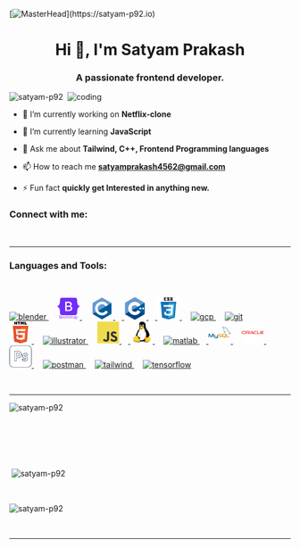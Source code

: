 [![MasterHead]("https://img.freepik.com/free-vector/development-typographic-header-presenting-content-web-pages-website-layout-composition-color-development-idea-computer-technology-flat-vector-illustration_613284-2493.jpg?w=1380&t=st=1712168670~exp=1712169270~hmac=2a486f8476aedd3d7ca275dedc5ada1d320a29f70de3ae91d0a1f7586d98b3bd")](https://satyam-p92.io)

<h1 align="center">Hi 👋, I'm Satyam Prakash</h1>
<h3 align="center">A passionate frontend developer.</h3>
<img src="https://camo.githubusercontent.com/19db51af5f90f1b152bc0b9078f5fe97053955be5074f03f17019c70345bdcdb/68747470733a2f2f6d69726f2e6d656469756d2e636f6d2f6d61782f313336302f302a37513379765349765f7430696f4a2d5a2e676966" align="right" alt="coding" width="400">


<p align="left"> <img src="https://komarev.com/ghpvc/?username=satyam-p92&label=Profile%20views&color=0e75b6&style=flat" alt="satyam-p92" /> </p>

- 🔭 I’m currently working on **Netflix-clone**

- 🌱 I’m currently learning **JavaScript**

- 💬 Ask me about **Tailwind, C++, Frontend Programming languages**

- 📫 How to reach me **satyamprakash4562@gmail.com**

- ⚡ Fun fact **quickly get Interested in anything new.**

<h3 align="left">Connect with me:</h3>
<p align="left">
</p>
<br>
<hr>

<h3 align="left">Languages and Tools:</h3><br>
<p align="left"> <a href="https://www.blender.org/" target="_blank" rel="noreferrer"> <img src="https://download.blender.org/branding/community/blender_community_badge_white.svg" alt="blender" width="40" height="40"/> </a> &nbsp; &nbsp; <a href="https://getbootstrap.com" target="_blank" rel="noreferrer"> <img src="https://raw.githubusercontent.com/devicons/devicon/master/icons/bootstrap/bootstrap-plain-wordmark.svg" alt="bootstrap" width="40" height="40"/> </a>&nbsp; &nbsp; <a href="https://www.cprogramming.com/" target="_blank" rel="noreferrer"> <img src="https://raw.githubusercontent.com/devicons/devicon/master/icons/c/c-original.svg" alt="c" width="40" height="40"/> </a> &nbsp; &nbsp;<a href="https://www.w3schools.com/cpp/" target="_blank" rel="noreferrer"> <img src="https://raw.githubusercontent.com/devicons/devicon/master/icons/cplusplus/cplusplus-original.svg" alt="cplusplus" width="40" height="40"/> </a> &nbsp; &nbsp;<a href="https://www.w3schools.com/css/" target="_blank" rel="noreferrer"> <img src="https://raw.githubusercontent.com/devicons/devicon/master/icons/css3/css3-original-wordmark.svg" alt="css3" width="40" height="40"/> </a>&nbsp; &nbsp; <a href="https://cloud.google.com" target="_blank" rel="noreferrer"> <img src="https://www.vectorlogo.zone/logos/google_cloud/google_cloud-icon.svg" alt="gcp" width="40" height="40"/> </a>&nbsp; &nbsp; <a href="https://git-scm.com/" target="_blank" rel="noreferrer"> <img src="https://www.vectorlogo.zone/logos/git-scm/git-scm-icon.svg" alt="git" width="40" height="40"/> </a><br> <a href="https://www.w3.org/html/" target="_blank" rel="noreferrer"> <img src="https://raw.githubusercontent.com/devicons/devicon/master/icons/html5/html5-original-wordmark.svg" alt="html5" width="40" height="40"/> </a>&nbsp; &nbsp; <a href="https://www.adobe.com/in/products/illustrator.html" target="_blank" rel="noreferrer"> <img src="https://www.vectorlogo.zone/logos/adobe_illustrator/adobe_illustrator-icon.svg" alt="illustrator" width="40" height="40"/> </a>&nbsp; &nbsp; <a href="https://developer.mozilla.org/en-US/docs/Web/JavaScript" target="_blank" rel="noreferrer"> <img src="https://raw.githubusercontent.com/devicons/devicon/master/icons/javascript/javascript-original.svg" alt="javascript" width="40" height="40"/> </a> &nbsp; &nbsp;<a href="https://www.linux.org/" target="_blank" rel="noreferrer"> <img src="https://raw.githubusercontent.com/devicons/devicon/master/icons/linux/linux-original.svg" alt="linux" width="40" height="40"/> </a>&nbsp; &nbsp; <a href="https://www.mathworks.com/" target="_blank" rel="noreferrer"> <img src="https://upload.wikimedia.org/wikipedia/commons/2/21/Matlab_Logo.png" alt="matlab" width="40" height="40"/> </a> &nbsp; &nbsp;<a href="https://www.mysql.com/" target="_blank" rel="noreferrer"> <img src="https://raw.githubusercontent.com/devicons/devicon/master/icons/mysql/mysql-original-wordmark.svg" alt="mysql" width="40" height="40"/> </a>&nbsp; &nbsp; <a href="https://www.oracle.com/" target="_blank" rel="noreferrer"> <img src="https://raw.githubusercontent.com/devicons/devicon/master/icons/oracle/oracle-original.svg" alt="oracle" width="40" height="40"/> </a>&nbsp; &nbsp; <a href="https://www.photoshop.com/en" target="_blank" rel="noreferrer"> <img src="https://raw.githubusercontent.com/devicons/devicon/master/icons/photoshop/photoshop-line.svg" alt="photoshop" width="40" height="40"/> </a>&nbsp; &nbsp; <a href="https://postman.com" target="_blank" rel="noreferrer"> <img src="https://www.vectorlogo.zone/logos/getpostman/getpostman-icon.svg" alt="postman" width="40" height="40"/> </a>&nbsp; &nbsp; <a href="https://tailwindcss.com/" target="_blank" rel="noreferrer"> <img src="https://www.vectorlogo.zone/logos/tailwindcss/tailwindcss-icon.svg" alt="tailwind" width="40" height="40"/> </a>&nbsp; &nbsp; <a href="https://www.tensorflow.org" target="_blank" rel="noreferrer"> <img src="https://www.vectorlogo.zone/logos/tensorflow/tensorflow-icon.svg" alt="tensorflow" width="40" height="40"/> </a> </p><br><hr>

<p><img align="left" src="https://github-readme-stats.vercel.app/api/top-langs?username=satyam-p92&show_icons=true&locale=en&layout=compact" alt="satyam-p92" /></p> <br><br><br><br><br><br>


<p>&nbsp;<img align="center" src="https://github-readme-stats.vercel.app/api?username=satyam-p92&show_icons=true&locale=en" alt="satyam-p92" /></p>&nbsp; &nbsp; &nbsp; &nbsp;&nbsp; &nbsp;

<p><img align="center" src="https://github-readme-streak-stats.herokuapp.com/?user=satyam-p92&" alt="satyam-p92" /></p>&nbsp; &nbsp;<hr> &nbsp; &nbsp;&nbsp; &nbsp;

